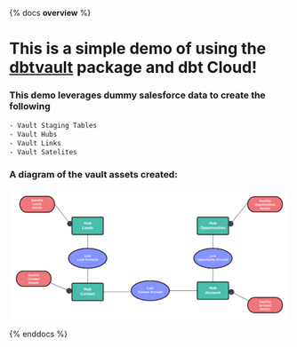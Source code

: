{% docs __overview__ %}

# This is a simple demo of using the [dbtvault](https://hub.getdbt.com/datavault-uk/dbtvault/latest/) package and dbt Cloud!

### This demo leverages dummy salesforce data to create the following
    - Vault Staging Tables
    - Vault Hubs
    - Vault Links
    - Vault Satelites

### A diagram of the vault assets created:
![dbtvault demo diagram](https://github.com/Stevedow99/dbt_datavault_demo/blob/c369942c59283622e57969f70d61ddd0507a2651/assets/dbt_vault_img.png?raw=true)
 
{% enddocs %}